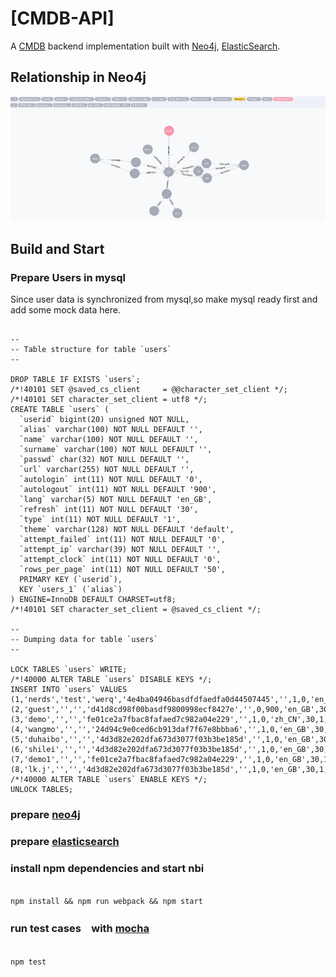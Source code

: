 [CMDB-API]
===============================
A [CMDB](https://en.wikipedia.org/wiki/Configuration_management_database) backend implementation built with [Neo4j](http://vertx.io/vertx2/), [ElasticSearch](https://www.elastic.co/guide/en/elasticsearch/reference/master/getting-started.html). 

## Relationship in Neo4j 

![](/image/cmdb.png)


## Build and Start

### Prepare Users in mysql

Since user data is synchronized from mysql,so make mysql ready first and add some mock data here. 

```

--
-- Table structure for table `users`
--

DROP TABLE IF EXISTS `users`;
/*!40101 SET @saved_cs_client     = @@character_set_client */;
/*!40101 SET character_set_client = utf8 */;
CREATE TABLE `users` (
  `userid` bigint(20) unsigned NOT NULL,
  `alias` varchar(100) NOT NULL DEFAULT '',
  `name` varchar(100) NOT NULL DEFAULT '',
  `surname` varchar(100) NOT NULL DEFAULT '',
  `passwd` char(32) NOT NULL DEFAULT '',
  `url` varchar(255) NOT NULL DEFAULT '',
  `autologin` int(11) NOT NULL DEFAULT '0',
  `autologout` int(11) NOT NULL DEFAULT '900',
  `lang` varchar(5) NOT NULL DEFAULT 'en_GB',
  `refresh` int(11) NOT NULL DEFAULT '30',
  `type` int(11) NOT NULL DEFAULT '1',
  `theme` varchar(128) NOT NULL DEFAULT 'default',
  `attempt_failed` int(11) NOT NULL DEFAULT '0',
  `attempt_ip` varchar(39) NOT NULL DEFAULT '',
  `attempt_clock` int(11) NOT NULL DEFAULT '0',
  `rows_per_page` int(11) NOT NULL DEFAULT '50',
  PRIMARY KEY (`userid`),
  KEY `users_1` (`alias`)
) ENGINE=InnoDB DEFAULT CHARSET=utf8;
/*!40101 SET character_set_client = @saved_cs_client */;

--
-- Dumping data for table `users`
--

LOCK TABLES `users` WRITE;
/*!40000 ALTER TABLE `users` DISABLE KEYS */;
INSERT INTO `users` VALUES (1,'nerds','test','werq','4e4ba04946basdfdfaedfa0d44507445','',1,0,'en_GB',30,3,'default',0,'10.50.13.69',1456854292,50),(2,'guest','','','d41d8cd98f00basdf9800998ecf8427e','',0,900,'en_GB',30,1,'default',0,'',0,50),(3,'demo','','','fe01ce2a7fbac8fafaed7c982a04e229','',1,0,'zh_CN',30,1,'default',0,'10.50.13.69',1460361004,50),(4,'wangmo','','','24d94c9e0ced6cb913daf7f67e8bbba6','',1,0,'en_GB',30,3,'default',0,'10.50.13.69',1462949818,50),(5,'duhaibo','','','4d3d82e202dfa673d3077f03b3be185d','',1,0,'en_GB',30,1,'default',0,'10.161.154.180',1461669672,50),(6,'shilei','','','4d3d82e202dfa673d3077f03b3be185d','',1,0,'en_GB',30,1,'default',0,'10.50.13.69',1460089101,50),(7,'demo1','','','fe01ce2a7fbac8fafaed7c982a04e229','',1,0,'en_GB',30,1,'default',0,'',0,50),(8,'lk.j','','','4d3d82e202dfa673d3077f03b3be185d','',1,0,'en_GB',30,1,'default',0,'10.161.154.21',1461040892,50);
/*!40000 ALTER TABLE `users` ENABLE KEYS */;
UNLOCK TABLES;
```

### prepare [neo4j](http://neo4j.com/docs/operations-manual/current/installation/)

### prepare [elasticsearch](https://www.elastic.co/guide/en/elasticsearch/reference/master/_installation.html)

### install npm dependencies and start nbi 

<code>
npm install && npm run webpack && npm start
</code>

### run test cases　with [mocha](https://mochajs.org/)

<code>
npm test
</code>

